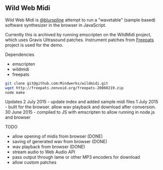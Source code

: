Wild Web Midi
--

Wild Web Midi is [@blurspline](http://twitter.com/blurspline) attempt to run a "wavetable" (sample based) software synthesizer in the browser in JavaScript.

Currently this is archived by running emscripten on the WildMidi project, which uses Gravis Ultrasound patches. Instrument patches from [Freepats](http://freepats.zenvoid.org/) project is used for the demo.

Dependencies
- emscripten
- wildmidi
- freepats

```sh
git clone git@github.com:Mindwerks/wildmidi.git
wget http://freepats.zenvoid.org/freepats-20060219.zip
node make
```

Updates
2 July 2015 - update index and added sample midi files
1 July 2015 - built for the browser. allow wav playback and download after conversion.
30 June 2015 - compiled to JS with emscripten to allow running in node.js and browser

TODO
- allow opening of midis from browser (DONE)
- saving of generated wav from browser (DONE)
- wav playback from browser (DONE)
- stream audio to Web Audio API
- pass output through lame or other MP3 encoders for download
- allow custom patches
